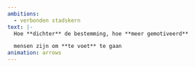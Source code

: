```yaml
---
ambitions:
  - verbonden stadskern
text: |-
  Hoe **dichter** de bestemming, hoe **meer gemotiveerd**

  mensen zijn om **te voet** te gaan
animation: arrows
---
```

